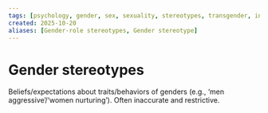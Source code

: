 ```yaml
---
tags: [psychology, gender, sex, sexuality, stereotypes, transgender, intersex, orientation, sexism, masculinity, STEM]
created: 2025-10-20
aliases: [Gender-role stereotypes, Gender stereotype]
---
```

# Gender stereotypes

Beliefs/expectations about traits/behaviors of genders (e.g., ‘men aggressive’/‘women nurturing’). Often inaccurate and restrictive.

